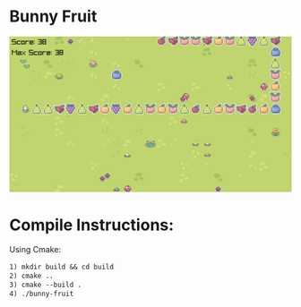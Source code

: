 # Bunny Fruit

![screenshot](screenshot.png)


# Compile Instructions:
Using Cmake:

    1) mkdir build && cd build
    2) cmake ..
    3) cmake --build .
    4) ./bunny-fruit
